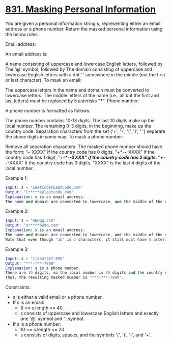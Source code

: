 # [831. Masking Personal Information](https://leetcode.com/problems/masking-personal-information/)

You are given a personal information string s, representing either an email address or a phone number. Return the masked personal information using the below rules.

Email address:

An email address is:

A name consisting of uppercase and lowercase English letters, followed by
The '@' symbol, followed by
The domain consisting of uppercase and lowercase English letters with a dot '.' somewhere in the middle (not the first or last character).
To mask an email:

The uppercase letters in the name and domain must be converted to lowercase letters.
The middle letters of the name (i.e., all but the first and last letters) must be replaced by 5 asterisks "**\***".
Phone number:

A phone number is formatted as follows:

The phone number contains 10-13 digits.
The last 10 digits make up the local number.
The remaining 0-3 digits, in the beginning, make up the country code.
Separation characters from the set {'+', '-', '(', ')', ' '} separate the above digits in some way.
To mask a phone number:

Remove all separation characters.
The masked phone number should have the form:
"**_-_**-XXXX" if the country code has 0 digits.
"+\*-**_-_**-XXXX" if the country code has 1 digit.
"+**-\***-**_-XXXX" if the country code has 2 digits.
"+_**-**_-_**-XXXX" if the country code has 3 digits.
"XXXX" is the last 4 digits of the local number.

Example 1:

```s
Input: s = "LeetCode@LeetCode.com"
Output: "l*****e@leetcode.com"
Explanation: s is an email address.
The name and domain are converted to lowercase, and the middle of the name is replaced by 5 asterisks.
```

Example 2:

```s
Input: s = "AB@qq.com"
Output: "a*****b@qq.com"
Explanation: s is an email address.
The name and domain are converted to lowercase, and the middle of the name is replaced by 5 asterisks.
Note that even though "ab" is 2 characters, it still must have 5 asterisks in the middle.
```

Example 3:

```s
Input: s = "1(234)567-890"
Output: "***-***-7890"
Explanation: s is a phone number.
There are 10 digits, so the local number is 10 digits and the country code is 0 digits.
Thus, the resulting masked number is "***-***-7890".
```

Constraints:

- s is either a valid email or a phone number.
- If s is an email:
  - 8 <= s.length <= 40
  - s consists of uppercase and lowercase English letters and exactly one '@' symbol and '.' symbol.
- If s is a phone number:
  - 10 <= s.length <= 20
  - s consists of digits, spaces, and the symbols '(', ')', '-', and '+'.
